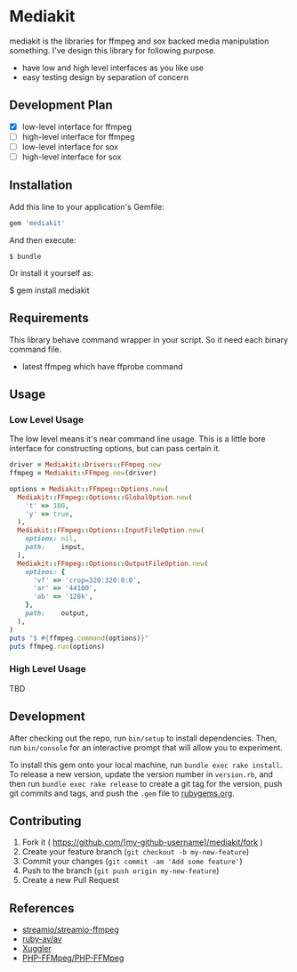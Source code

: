 # Mediakit

mediakit is the libraries for ffmpeg and sox backed media manipulation something.
I've design this library for following purpose.

* have low and high level interfaces as you like use
* easy testing design by separation of concern

## Development Plan

* [x] low-level interface for ffmpeg
* [ ] high-level interface for ffmpeg
* [ ] low-level interface for sox
* [ ] high-level interface for sox

## Installation

Add this line to your application's Gemfile:

```ruby
gem 'mediakit'
```

And then execute:

    $ bundle

Or install it yourself as:

$ gem install mediakit

## Requirements

This library behave command wrapper in your script.
So it need each binary command file.

* latest ffmpeg which have ffprobe command

## Usage

### Low Level Usage

The low level means it's near command line usage.
This is a little bore interface for constructing options,
but can pass certain it.

```rb
driver = Mediakit::Drivers::FFmpeg.new
ffmpeg = Mediakit::FFmpeg.new(driver)

options = Mediakit::FFmpeg::Options.new(
  Mediakit::FFmpeg::Options::GlobalOption.new(
    't' => 100,
    'y' => true,
  ),
  Mediakit::FFmpeg::Options::InputFileOption.new(
    options: nil,
    path:    input,
  ),
  Mediakit::FFmpeg::Options::OutputFileOption.new(
    options: {
      'vf' => 'crop=320:320:0:0',
      'ar' => '44100',
      'ab' => '128k',
    },
    path:    output,
  ),
)
puts "$ #{ffmpeg.command(options)}"
puts ffmpeg.run(options)
```

### High Level Usage

TBD

## Development

After checking out the repo, run `bin/setup` to install dependencies. Then, run `bin/console` for an interactive prompt that will allow you to experiment.

To install this gem onto your local machine, run `bundle exec rake install`. To release a new version, update the version number in `version.rb`, and then run `bundle exec rake release` to create a git tag for the version, push git commits and tags, and push the `.gem` file to [rubygems.org](https://rubygems.org).

## Contributing

1. Fork it ( https://github.com/[my-github-username]/mediakit/fork )
2. Create your feature branch (`git checkout -b my-new-feature`)
3. Commit your changes (`git commit -am 'Add some feature'`)
4. Push to the branch (`git push origin my-new-feature`)
5. Create a new Pull Request

## References

* [streamio/streamio-ffmpeg](https://github.com/streamio/streamio-ffmpeg)
* [ruby-av/av](https://github.com/ruby-av/av)
* [Xuggler](http://www.xuggle.com/xuggler/)
* [PHP-FFMpeg/PHP-FFMpeg](https://github.com/PHP-FFMpeg/PHP-FFMpeg)
